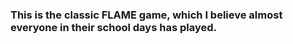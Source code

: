 ### This is the classic **FLAME** game, which I believe almost everyone in their school days has played.
